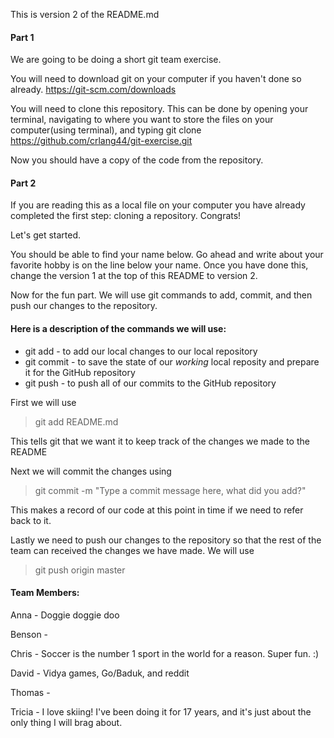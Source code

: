 This is version 2 of the README.md

#### Part 1 ####

We are going to be doing a short git team exercise.

You will need to download git on your computer if you haven't done so already.
https://git-scm.com/downloads

You will need to clone this repository. This can be done by opening your terminal,
navigating to where you want to store the files on your computer(using terminal),
and typing git clone https://github.com/crlang44/git-exercise.git

Now you should have a copy of the code from the repository.

#### Part 2 ####

If you are reading this as a local file on your computer you have already
completed the first step: cloning a repository. Congrats!

Let's get started.

You should be able to find your name below.
Go ahead and write about your favorite hobby is on the line below your name.
Once you have done this, change the version 1 at the top of this README to
version 2.

Now for the fun part.
We will use git commands to add, commit, and then push our changes to the
repository.

#### Here is a description of the commands we will use: ####

* git add - to add our local changes to our local repository
* git commit - to save the state of our _working_ local reposity and prepare it for the GitHub repository
* git push - to push all of our commits to the GitHub repository

First we will use
> git add README.md

This tells git that we want it to keep track of the changes we made to the README

Next we will commit the changes using
> git commit -m "Type a commit message here, what did you add?"

This makes a record of our code at this point in time if we need to refer back to it.

Lastly we need to push our changes to the repository so that the rest of the team
can received the changes we have made. We will use
> git push origin master

#### Team Members: ####

Anna -
Doggie doggie doo

Benson -


Chris -
Soccer is the number 1 sport in the world for a reason. Super fun. :)

David - Vidya games, Go/Baduk, and reddit


Thomas -


Tricia - I love skiing! I've been doing it for 17 years, and it's just about the only thing I will brag about. 
